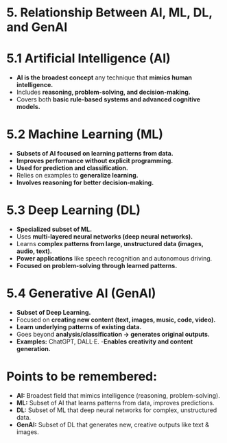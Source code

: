 # 5. Relationship Between Al, ML, DL, and GenAI
# 5.1 Artificial Intelligence (AI)
- **AI is the broadest concept** any technique that **mimics human intelligence.**
- Includes **reasoning, problem-solving, and decision-making.**
- Covers both **basic rule-based systems and advanced cognitive models.**
# 5.2 Machine Learning (ML)
- **Subsets of AI focused on learning patterns from data.**
- **Improves performance without explicit programming.**
- **Used for prediction and classification.**
- Relies on examples to **generalize learning.**
- **Involves reasoning for better decision-making.**
# 5.3 Deep Learning (DL)
- **Specialized subset of ML.**
- Uses **multi-layered neural networks (deep neural networks).**
- Learns **complex patterns from large, unstructured data (images, audio, text).**
- **Power applications** like speech recognition and autonomous driving.
- **Focused on problem-solving through learned patterns.**
# 5.4 Generative AI (GenAI)
- **Subset of Deep Learning.**
- Focused on **creating new content (text, images, music, code, video).**
 - **Learn underlying patterns of existing data.**
- Goes beyond **analysis/classification → generates original outputs.**
- **Examples:** ChatGPT, DALL·E.
 -**Enables creativity and content generation.**
# Points to be remembered:
- **AI:** Broadest field that  mimics intelligence (reasoning, problem-solving).
- **ML:** Subset of AI that  learns patterns from data, improves predictions.
- **DL:** Subset of ML that  deep neural networks for complex, unstructured data.
- **GenAI:** Subset of DL that generates new, creative outputs like text & images.


